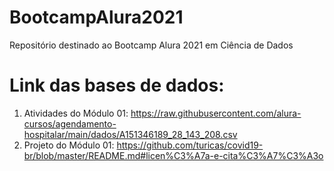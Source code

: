 # BootcampAlura2021
Repositório destinado ao Bootcamp Alura 2021 em Ciência de Dados

# Link das bases de dados:
1. Atividades do Módulo 01: https://raw.githubusercontent.com/alura-cursos/agendamento-hospitalar/main/dados/A151346189_28_143_208.csv
2. Projeto do Módulo 01: https://github.com/turicas/covid19-br/blob/master/README.md#licen%C3%A7a-e-cita%C3%A7%C3%A3o
